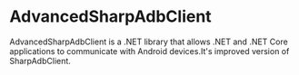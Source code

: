 # AdvancedSharpAdbClient
AdvancedSharpAdbClient is a .NET library that allows .NET and .NET Core applications to communicate with Android devices.It's improved version of SharpAdbClient.
